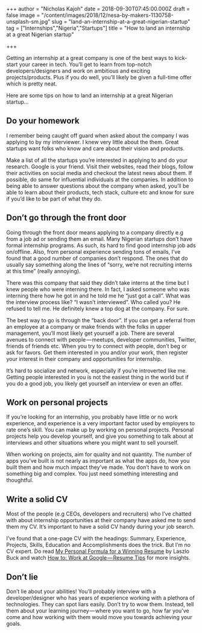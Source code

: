 +++
author = "Nicholas Kajoh"
date = 2018-09-30T07:45:00.000Z
draft = false
image = "/content/images/2018/12/nesa-by-makers-1130758-unsplash-sm.jpg"
slug = "land-an-internship-at-a-great-nigerian-startup"
tag = ["Internships","Nigeria","Startups"]
title = "How to land an internship at a great Nigerian startup"

+++


Getting an internship at a great company is one of the best ways to kick-start your career in tech. You’ll get to learn from top-notch developers/designers and work on ambitious and exciting projects/products. Plus if you do well, you’ll likely be given a full-time offer which is pretty neat.

Here are some tips on how to land an internship at a great Nigerian startup…

Do your homework
----------------

I remember being caught off guard when asked about the company I was applying to by my interviewer. I knew very little about the them. Great startups want folks who know and care about their vision and products.

Make a list of all the startups you’re interested in applying to and do your research. Google is your friend. Visit their websites, read their blogs, follow their activities on social media and checkout the latest news about them. If possible, do same for influential individuals at the companies. In addition to being able to answer questions about the company when asked, you’ll be able to learn about their products, tech stack, culture etc and know for sure if you’d like to be part of what they do.

Don’t go through the front door
-------------------------------

Going through the front door means applying to a company directly e.g from a job ad or sending them an email. Many Nigerian startups don’t have formal internship programs. As such, its hard to find good internship job ads on/offline. Also, from personal experience sending tons of emails, I’ve found that a good number of companies don’t respond. The ones that do usually say something along the lines of “sorry, we’re not recruiting interns at this time” (really annoying).

There was this company that said they didn’t take interns at the time but I knew people who were interning there. In fact, I asked someone who was interning there how he got in and he told me he “just got a call”. What was the interview process like? “I wasn’t interviewed”. Who called you? He refused to tell me. He definitely knew a top dog at the company. For sure.

The best way to go is through the “back door”. If you can get a referral from an employee at a company or make friends with the folks in upper management, you’ll most likely get yourself a job. There are several avenues to connect with people — meetups, developer communities, Twitter, friends of friends etc. When you try to connect with people, don’t beg or ask for favors. Get them interested in you and/or your work, then register your interest in their company and opportunities for internship.

It’s hard to socialize and network, especially if you’re introverted like me. Getting people interested in you is not the easiest thing in the world but if you do a good job, you likely get yourself an interview or even an offer.

Work on personal projects
-------------------------

If you’re looking for an internship, you probably have little or no work experience, and experience is a very important factor used by employers to rate one’s skill. You can make up by working on personal projects. Personal projects help you develop yourself, and give you something to talk about at interviews and other situations where you might want to sell yourself.

When working on projects, aim for quality and not quantity. The number of apps you’ve built is not nearly as important as what the apps do, how you built them and how much impact they’ve made. You don’t have to work on something big and complex. You just need something interesting and thoughtful.

Write a solid CV
----------------

Most of the people (e.g CEOs, developers and recruiters) who I’ve chatted with about internship opportunities at their company have asked me to send them my CV. It’s important to have a solid CV handy during your job search.

I’ve found that a one-page CV with the headings: Summary, Experience, Projects, Skills, Education and Accomplishments does the trick. But I’m no CV expert. Do read [My Personal Formula for a Winning Resume](https://www.linkedin.com/pulse/20140929001534-24454816-my-personal-formula-for-a-better-resume/) by Laszlo Buck and watch [How to: Work at Google — Resume Tips](https://www.youtube.com/watch?v=zrXZBkYzuZo) for more insights.

Don’t lie
---------

Don’t lie about your abilities! You’ll probably interview with a developer/designer who has years of experience working with a plethora of technologies. They can spot liars easily. Don’t try to wow them. Instead, tell them about your learning journey — where you want to go, how far you’ve come and how working with them would move you towards achieving your goals.